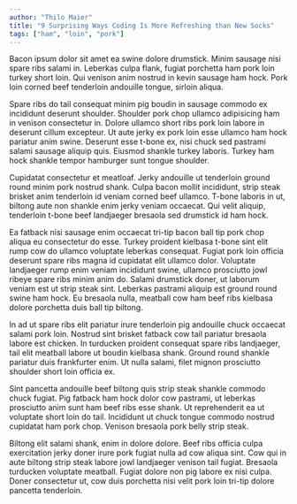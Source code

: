 ```yaml
---
author: "Thilo Maier"
title: "9 Surprising Ways Coding Is More Refreshing than New Socks"
tags: ["ham", "loin", "pork"]
---
```


Bacon ipsum dolor sit amet ea swine dolore drumstick. Minim sausage nisi spare ribs salami in. Leberkas culpa flank, fugiat porchetta ham pork loin turkey short loin. Qui venison anim nostrud in kevin sausage ham hock. Pork loin corned beef tenderloin andouille tongue, sirloin aliqua.

Spare ribs do tail consequat minim pig boudin in sausage commodo ex incididunt deserunt shoulder. Shoulder pork chop ullamco adipisicing ham in venison consectetur in. Dolore ullamco short ribs pork loin labore in deserunt cillum excepteur. Ut aute jerky ex pork loin esse ullamco ham hock pariatur anim swine. Deserunt esse t-bone ex, nisi chuck sed pastrami salami sausage aliquip quis. Eiusmod shankle turkey laboris. Turkey ham hock shankle tempor hamburger sunt tongue shoulder.

Cupidatat consectetur et meatloaf. Jerky andouille ut tenderloin ground round minim pork nostrud shank. Culpa bacon mollit incididunt, strip steak brisket anim tenderloin id veniam corned beef ullamco. T-bone laboris in ut, biltong aute non shankle enim jerky veniam occaecat. Qui velit aliquip, tenderloin t-bone beef landjaeger bresaola sed drumstick id ham hock.

Ea fatback nisi sausage enim occaecat tri-tip bacon ball tip pork chop aliqua eu consectetur do esse. Turkey proident kielbasa t-bone sint elit rump cow do ullamco voluptate leberkas consequat. Fugiat pork loin officia deserunt spare ribs magna id cupidatat elit ullamco dolor. Voluptate landjaeger rump enim veniam incididunt swine, ullamco prosciutto jowl ribeye spare ribs minim anim do. Salami drumstick doner, ut laborum veniam est ut strip steak sint. Leberkas pastrami aliquip est ground round swine ham hock. Eu bresaola nulla, meatball cow ham beef ribs kielbasa dolore porchetta duis ball tip biltong.

In ad ut spare ribs elit pariatur irure tenderloin pig andouille chuck occaecat salami pork loin. Nostrud sint brisket fatback cow tail pariatur bresaola labore est chicken. In turducken proident consequat spare ribs landjaeger, tail elit meatball labore ut boudin kielbasa shank. Ground round shankle pariatur duis frankfurter enim. Ut nulla salami, filet mignon prosciutto shoulder short loin officia ex.

Sint pancetta andouille beef biltong quis strip steak shankle commodo chuck fugiat. Pig fatback ham hock dolor cow pastrami, ut leberkas prosciutto anim sunt ham beef ribs esse shank. Ut reprehenderit ea ut voluptate short loin do tail. Incididunt ut chuck tongue commodo nostrud cupidatat ham pork chop. Venison bresaola pork belly strip steak.

Biltong elit salami shank, enim in dolore dolore. Beef ribs officia culpa exercitation jerky doner irure pork fugiat nulla ad cow aliqua sint. Cow qui in aute biltong strip steak labore jowl landjaeger venison tail fugiat. Bresaola turducken voluptate meatball. Fugiat dolore non pig labore ex nisi culpa. Doner consectetur ut, cow duis porchetta nisi velit pork loin tri-tip dolore pancetta tenderloin.
